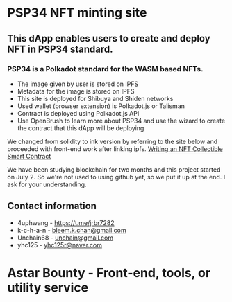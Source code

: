 # **PSP34** NFT minting site

## This dApp enables users to create and deploy NFT in PSP34 standard.
### PSP34 is a Polkadot standard for the WASM based NFTs.

- The image given by user is stored on IPFS
- Metadata for the image is stored on IPFS
- This site is deployed for Shibuya and Shiden networks
- Used wallet (browser extension) is Polkadot.js or Talisman
- Contract is deployed using Polkadot.js API
- Use OpenBrush to learn more about PSP34 and use the wizard to create the contract that this dApp will be deploying

We changed from solidity to ink version by referring to the site below and proceeded with front-end work after linking ipfs.
[Writing an NFT Collectible Smart Contract](https://dev.to/rounakbanik/writing-an-nft-collectible-smart-contract-2nh8)

We have been studying blockchain for two months and this project started on July 2. 
So we're not used to using github yet, so we put it up at the end. I ask for your understanding.

## Contact information
 - 4uphwang - https://t.me/jrbr7282
 - k-c-h-a-n - bleem.k.chan@gmail.com
 - Unchain68 - unchain@gmail.com
 - yhc125 - yhc125r@naver.com

# Astar Bounty - Front-end, tools, or utility service

